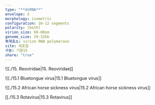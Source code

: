 ```yaml
---
type: "**dsRNA**"
envelope: X
morphology: isometric
configuration: 10-12 segments
polarity: (both)
virion_size: 60-80nm
genome_size: 19-32kb
복제효소: virion RNA polymerase
site: 세포질
구분: 기말15
share: "true"
---
```

![[./15. Reoviridae|15. Reoviridae]]

![[./15.1 Bluetongue virus|15.1 Bluetongue virus]]

![[./15.2 African horse sickness virus|15.2 African horse sickness virus]]

[[./15.3 Rotavirus|15.3 Rotavirus]]
